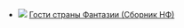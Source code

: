 * ![](/books/sf/Эдвард%20Морган%20Форстер/Гости%20страны%20Фантазии%20(Сборник%20НФ).jpg) [Гости страны Фантазии (Сборник НФ)](/books/sf/Эдвард%20Морган%20Форстер/Гости%20страны%20Фантазии%20(Сборник%20НФ))